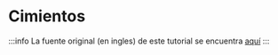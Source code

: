 # Cimientos

:::info
La fuente original (en ingles) de este tutorial se encuentra [aquí](https://web.dev/learn/pwa/foundations/)
:::
